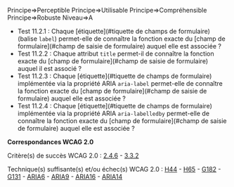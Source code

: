 Principe=>Perceptible
Principe=>Utilisable
Principe=>Compréhensible
Principe=>Robuste
Niveau=>A

*   Test 11.2.1 : Chaque [étiquette](#tiquette de champs de formulaire) (balise `label`) permet-elle de connaître la fonction exacte du [champ de formulaire](#champ de saisie de formulaire) auquel elle est associée ?
*   Test 11.2.2 : Chaque attribut `title` permet-il de connaître la fonction exacte du [champ de formulaire](#champ de saisie de formulaire) auquel il est associé ?
*   Test 11.2.3 : Chaque [étiquette](#tiquette de champs de formulaire) implémentée via la propriété ARIA `aria-label` permet-elle de connaître la fonction exacte du [champ de formulaire](#champ de saisie de formulaire) auquel elle est associée ?
*   Test 11.2.4 : Chaque [étiquette](#tiquette de champs de formulaire) implémentée via la propriété ARIA `aria-labelledby` permet-elle de connaître la fonction exacte du [champ de formulaire](#champ de saisie de formulaire) auquel elle est associée ?

**Correspondances WCAG 2.0**

Critère(s) de succès WCAG 2.0 : [2.4.6](http://www.w3.org/Translations/WCAG20-fr/#navigation-mechanisms-descriptive) - [3.3.2](http://www.w3.org/Translations/WCAG20-fr/#minimize-error-cues)

Technique(s) suffisante(s) et/ou échec(s) WCAG 2.0 : [H44](http://www.w3.org/TR/WCAG-TECHS/H44.html) - [H65](http://www.w3.org/TR/WCAG-TECHS/H65.html) - [G182](http://www.w3.org/TR/WCAG-TECHS/G182.html) - [G131](http://www.w3.org/TR/WCAG-TECHS/G131.html) - [ARIA6](http://www.w3.org/TR/WCAG-TECHS/ARIA6.html) - [ARIA9](http://www.w3.org/TR/WCAG-TECHS/ARIA9.html) - [ARIA16](http://www.w3.org/TR/WCAG-TECHS/ARIA16.html) - [ARIA14](http://www.w3.org/TR/WCAG-TECHS/ARIA14.html)
